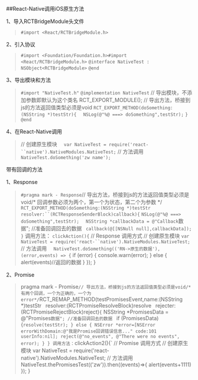 ##React-Native调用iOS原生方法

1、导入RCTBridgeModule头文件
>`#import <React/RCTBridgeModule.h>`

2、引入协议
>`#import <Foundation/Foundation.h>#import ` `<React/RCTBridgeModule.h>`
`@interface NativeTest : NSObject<RCTBridgeModule>`
`@end`

3、导出模块和方法
>`#import "NativeTest.h"`
`@implementation NativeTest`
// 导出模块，不添加参数即默认为这个类名
RCT_EXPORT_MODULE();
// 导出方法，桥接到js的方法返回值类型必须是void
`RCT_EXPORT_METHOD(doSomething:(NSString *)testStr){`
`  NSLog(@"%@ ===> doSomething",testStr);`
`}`
`@end`

4、在React-Native调用
>// 创建原生模块
  `  var NativeTest = require('react-``native').NativeModules.NativeTest;`
    // 方法调用
 `   NativeTest.doSomething('zw name');`

带有回调的方法

1、Response

>`#pragma mark - Response`// 导出方法，桥接到js的方法返回值类型必须是void/* 回调参数必须为两个，第一个为状态，第二个为参数 */
`RCT_EXPORT_METHOD(doSomething:(NSString *)testStr resolver:``(RCTResponseSenderBlock)callback){`
  `NSLog(@"%@ ===> doSomething",testStr);`
`  NSString *callbackData = @"Callback`数据"; //准备回调回去的数据
 ` callback(@[[NSNull null],callbackData]);`
`}`
调用方法：
`clickAction(){`
    // Response 调用方式
    // 创建原生模块
    `var NativeTest = require('react-``native').NativeModules.NativeTest;`
    // 方法调用
  `  NativeTest.doSomething(('RN->原生的数据'),(error,events) => {`
        if (error) {
            console.warn(error);
        } else {
            alert(events)//返回的数据
        }
    });
  }

2、Promise

>pragma mark - Promise`
// 导出方法，桥接到js的方法返回值类型必须是void/*有两个回调，一个为正确的，一个为error*/
`RCT_REMAP_METHOD(testPromisesEvent,name:(NSString *)testStr`
                ` resolver:(RCTPromiseResolveBlock)resolve`
            `     rejecter:(RCTPromiseRejectBlock)reject)`
{
 ` NSString *PromisesData = @"Promises`数据"; //准备回调回去的数据
 ` if (PromisesData) {`
    resolve(testStr);
  } else {
    NSError *error=[NSError errorWithDomain:@"我是Promise回调错误信息..." code:101 userInfo:nil];
    reject(@"no_events", @"There were no events", error);
  }
}
调用方法：
`clickAction2(){`
    // Promise 调用方式
    // 创建原生模块
    var NativeTest = require('react-native').NativeModules.NativeTest;
    // 方法调用
    NativeTest.thePromisesTest(('zw')).then((events)=>{
        alert(events+1111)
    });
  }

